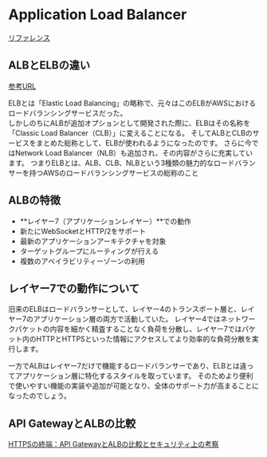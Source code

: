 # Application Load Balancer
[リファレンス](https://docs.aws.amazon.com/ja_jp/elasticloadbalancing/latest/application/introduction.html)

## ALBとELBの違い
[参考URL](https://www.wafcharm.com/jp/blog/difference-between-alb-and-elb/)

ELBとは「Elastic Load Balancing」の略称で、元々はこのELBがAWSにおけるロードバランシングサービスだった。  
しかしのちにALBが追加オプションとして開発された際に、ELBはその名称を「Classic Load Balancer（CLB）」に変えることになる。
そしてALBとCLBのサービスをまとめた総称として、ELBが使われるようになったのです。
さらに今ではNetwork Load Balancer（NLB）も追加され、その内容がさらに充実しています。
つまりELBとは、ALB、CLB、NLBという3種類の魅力的なロードバランサーを持つAWSのロードバランシングサービスの総称のこと

## ALBの特徴

- **レイヤー7（アプリケーションレイヤー）**での動作
- 新たにWebSocketとHTTP/2をサポート
- 最新のアプリケーションアーキテクチャを対象
- ターゲットグループにルーティングが行える
- 複数のアベイラビリティーゾーンの利用

## レイヤー7での動作について

旧来のELBはロードバランサーとして、レイヤー4のトランスポート層と、レイヤー7のアプリケーション層の両方で活動していた。
レイヤー4ではネットワークパケットの内容を細かく精査することなく負荷を分散し、レイヤー7ではパケット内のHTTPとHTTPSといった情報にアクセスしてより効率的な負荷分散を実行します。

一方でALBはレイヤー7だけで機能するロードバランサーであり、ELBとは違ってアプリケーション層に特化するスタイルを取っています。
そのためより便利で使いやすい機能の実装や追加が可能となり、全体のサポート力が高まることになったのでしょう。

## API GatewayとALBの比較
[HTTPSの終端：API GatewayとALBの比較とセキュリティ上の考察](https://zenn.dev/mizuba/articles/a3e47dd750bee6)
